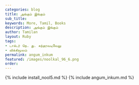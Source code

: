 ```yaml
---
categories: blog
title: அங்கும் இங்கும்
sub_title: 
keywords: More, Tamil, Books
description: அங்கும் இங்கும்
author: Tamilan
layout: Ruby
tags:
- டாக்டர் நெ. து. சுந்தரவடிவேலு
- விக்கிமூலம்
permalink: angum_inkum
featured: /images/noolkal_96_6.png
order: 
---
```

{% include install_nool5.md %}
{% include angum_inkum.md %}
